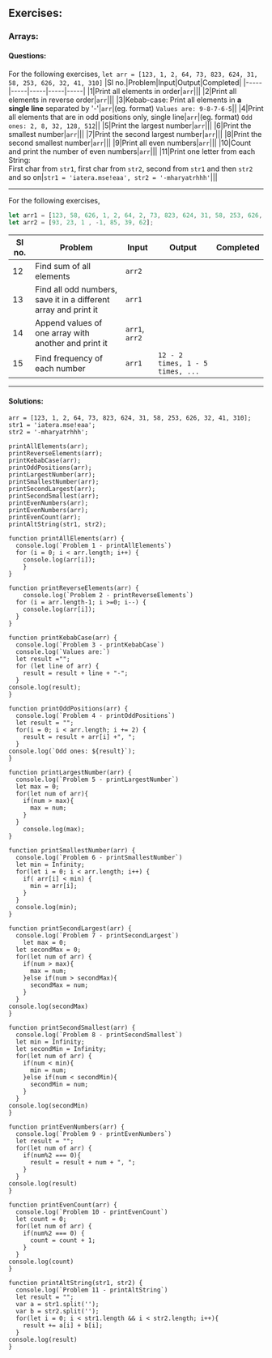 ## Exercises:
### Arrays:
#### Questions:
For the following exercises, `let arr = [123, 1, 2, 64, 73, 823, 624, 31, 58, 253, 626, 32, 41, 310]`
|Sl no.|Problem|Input|Output|Completed|
|-----|-----|-----|-----|-----|
|1|Print all elements in order|`arr`|||
|2|Print all elements in reverse order|`arr`|||
|3|Kebab-case: Print all elements in **a single line** separated by '-'|`arr`|(eg. format) `Values are: 9-8-7-6-5`||
|4|Print all elements that are in odd positions only, single line|`arr`|(eg. format) `Odd ones: 2, 8, 32, 128, 512`||
|5|Print the largest number|`arr`|||
|6|Print the smallest number|`arr`|||
|7|Print the second largest number|`arr`|||
|8|Print the second smallest number|`arr`|||
|9|Print all even numbers|`arr`|||
|10|Count and print the number of even numbers|`arr`|||
|11|Print one letter from each String: <br> First char from `str1`, first char from `str2`, second from `str1` and then `str2` and so on|`str1 = 'iatera.mse!eaa', str2 = '-mharyatrhhh'`|||

-----
For the following exercises, 
```javascript
let arr1 = [123, 58, 626, 1, 2, 64, 2, 73, 823, 624, 31, 58, 253, 626, 32, 41, 310, 58, 153];
let arr2 = [93, 23, 1 , -1, 85, 39, 62];
```

|Sl no.|Problem|Input|Output|Completed|
|-----|-----|-----|-----|-----|
|12|Find sum of all elements|`arr2`|||
|13|Find all odd numbers, save it in a different array and print it|`arr1`|||
|14|Append values of one array with another and print it|`arr1`, `arr2`|||
|15|Find frequency of each number|`arr1`|`12 - 2 times, 1 - 5 times, ...`||

-----
#### Solutions:

```
arr = [123, 1, 2, 64, 73, 823, 624, 31, 58, 253, 626, 32, 41, 310];
str1 = 'iatera.mse!eaa';
str2 = '-mharyatrhhh';

printAllElements(arr);
printReverseElements(arr);
printKebabCase(arr);
printOddPositions(arr);
printLargestNumber(arr);
printSmallestNumber(arr);
printSecondLargest(arr);
printSecondSmallest(arr);
printEvenNumbers(arr);
printEvenNumbers(arr);
printEvenCount(arr);
printAltString(str1, str2);

function printAllElements(arr) {
  console.log(`Problem 1 - printAllElements`)
  for (i = 0; i < arr.length; i++) {
    console.log(arr[i]);
	}
}

function printReverseElements(arr) {
	console.log(`Problem 2 - printReverseElements`)
  for (i = arr.length-1; i >=0; i--) {
  	console.log(arr[i]);
  }
}

function printKebabCase(arr) {
  console.log(`Problem 3 - printKebabCase`)
  console.log(`Values are:`)
  let result ="";
  for (let line of arr) {
  	result = result + line + "-";
  }
console.log(result);  
}

function printOddPositions(arr) {
  console.log(`Problem 4 - printOddPositions`)
  let result = ""; 
  for(i = 0; i < arr.length; i += 2) {
    result = result + arr[i] +", ";
  }
console.log(`Odd ones: ${result}`);
}

function printLargestNumber(arr) {
  console.log(`Problem 5 - printLargestNumber`)
  let max = 0;
  for(let num of arr){
    if(num > max){
      max = num;
    }
  }
	console.log(max);
}

function printSmallestNumber(arr) {
  console.log(`Problem 6 - printSmallestNumber`)
  let min = Infinity;
  for(let i = 0; i < arr.length; i++) {
    if( arr[i] < min) {
      min = arr[i];
    }
  }
  console.log(min);
}

function printSecondLargest(arr) {
  console.log(`Problem 7 - printSecondLargest`)
	let max = 0;
  let secondMax = 0;
  for(let num of arr) {
    if(num > max){
      max = num;
    }else if(num > secondMax){
      secondMax = num;
    }
  }
console.log(secondMax)
}

function printSecondSmallest(arr) {
  console.log(`Problem 8 - printSecondSmallest`)
  let min = Infinity;
  let secondMin = Infinity;
  for(let num of arr) {
    if(num < min){
      min = num;
    }else if(num < secondMin){
      secondMin = num;
    }
  }
console.log(secondMin)
}

function printEvenNumbers(arr) {
  console.log(`Problem 9 - printEvenNumbers`)
  let result = "";
  for(let num of arr) {
    if(num%2 === 0){
      result = result + num + ", ";
    }
  }
console.log(result)
}

function printEvenCount(arr) {
  console.log(`Problem 10 - printEvenCount`)
  let count = 0;
  for(let num of arr) {
    if(num%2 === 0) {
      count = count + 1;
    }
  }
console.log(count)
}

function printAltString(str1, str2) {
  console.log(`Problem 11 - printAltString`)
  let result = "";
  var a = str1.split('');
  var b = str2.split('');
  for(let i = 0; i < str1.length && i < str2.length; i++){
    result += a[i] + b[i];
  }
console.log(result)
}
```
